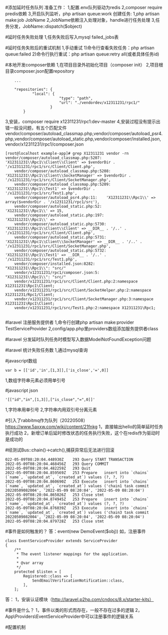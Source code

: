 #添加延时任务队列
  准备工作：
  1,配置.env队列驱动为redis
  2,composer require predis依赖
  3,开启队列监听，php artisan queue:work
  创建任务:
  1,php artisan make:job JobName
  2,JobName依赖注入处理对象，handle进行任务处理
  3,任务分发，JobName::dispatch($object)

#延时任务失败处理
  1,任务失败后写入mysql failed_jobs表

#延时任务失败后的重试机制
  1,手动重试
   1)命令行查看失败任务：php artisan queue:failed
   2)命令行执行重试：php artisan queue:retry all(或者具体任务id)

#本地开发composer依赖
  1,在项目目录外初始化项目（composer init）
  2,项目根目录composer.json配置repository
  ```
      ...

      "repositories": {
              "local": {
                          "type": "path",
                          "url": "./vendordev/x12311231/rpc1/"
                      }
          }

  ```
  3,安装，composer require x12311231/rpc1:dev-master
  4,安装过程没有提示出错一般没问题，有五个匹配文件  vendor/composer/autoload_classmap.php,vendor/composer/autoload_psr4.php,vendor/composer/autoload_static.php,vendor/composer/installed.json,vendor/x12311231/rpc1/composer.json

```
[root@localhost example-app]# grep X12311231 vendor -rn
vendor/composer/autoload_classmap.php:5207:    'X12311231\\Rpc1\\Client\\Client' => $vendorDir . '/x12311231/rpc1/src/Client/Client.php',
    vendor/composer/autoload_classmap.php:5208:    'X12311231\\Rpc1\\Client\\SocketManager' => $vendorDir . '/x12311231/rpc1/src/Client/SocketManager.php',
    vendor/composer/autoload_classmap.php:5209:    'X12311231\\Rpc1\\Test1' => $vendorDir . '/x12311231/rpc1/src/Test1.php',
    vendor/composer/autoload_psr4.php:11:    'X12311231\\Rpc1\\' => array($vendorDir . '/x12311231/rpc1/src'),
    vendor/composer/autoload_static.php:52:            'X12311231\\Rpc1\\' => 15,
    vendor/composer/autoload_static.php:197:        'X12311231\\Rpc1\\' => 
    vendor/composer/autoload_static.php:5730:        'X12311231\\Rpc1\\Client\\Client' => __DIR__ . '/..' . '/x12311231/rpc1/src/Client/Client.php',
    vendor/composer/autoload_static.php:5731:        'X12311231\\Rpc1\\Client\\SocketManager' => __DIR__ . '/..' . '/x12311231/rpc1/src/Client/SocketManager.php',
    vendor/composer/autoload_static.php:5732:        'X12311231\\Rpc1\\Test1' => __DIR__ . '/..' . '/x12311231/rpc1/src/Test1.php',
    vendor/composer/installed.json:8282:                    "X12311231\\Rpc1\\": "src/"
    vendor/x12311231/rpc1/composer.json:5:            "X12311231\\Rpc1\\": "src/"
    vendor/x12311231/rpc1/src/Client/Client.php:2:namespace X12311231\Rpc1\Client;
    vendor/x12311231/rpc1/src/Client/SocketHelper.php:2:namespace X12311231/Rpc1/Client;
    vendor/x12311231/rpc1/src/Client/SocketManager.php:3:namespace X12311231\Rpc1\Client;
    vendor/x12311231/rpc1/src/Test1.php:2:namespace X12311231\Rpc1;
    
```

#laravel 注册服务提供者
  1,命令行创建php artisan make:provider TestServiceProvider
  2,config/app.php里providers数组添加服务提供者class

#laravel 分发延时队列任务时模型写入数据ModelNotFoundException问题


#laravel 统计失败任务数
  1,通过mysql查询

#javascript数组
```
var b = [['id','in',[1,3]],['is_close','=',0]]
```
  1,数组字符串元素必须用单引号
  
#javascript json
```angular2html
'[["id","in",[1,3]],["is_close","=",0]]'
```
  1,字符串用单引号
  2,字符串内用双引号分离元素

#引入了rabbitmq作为队列（20220508）https://www.5axxw.com/wiki/content/21fnkg
  1，直接输出hello的简单延时任务执行成功
  2，新增订单后延时修改状态的任务执行失败，这个在redis作为驱动时是成功的

#经测试Bus::chain()->catch(),捕获异常后无法进行回滚
```
022-05-09T08:20:04.448930Z	  293 Query	START TRANSACTION
2022-05-09T08:20:04.468456Z	  293 Query	COMMIT
2022-05-09T08:20:04.482259Z	  293 Quit
2022-05-09T08:20:04.859569Z	  253 Prepare	insert into `chains` (`name`, `updated_at`, `created_at`) values (?, ?, ?)
2022-05-09T08:20:04.860690Z	  253 Execute	insert into `chains` (`name`, `updated_at`, `created_at`) values ('chain1 task commit 20220509082004', '2022-05-09 08:20:04', '2022-05-09 08:20:04')
2022-05-09T08:20:04.865026Z	  253 Close stmt
2022-05-09T08:20:04.874945Z	  253 Prepare	insert into `chains` (`name`, `updated_at`, `created_at`) values (?, ?, ?)
2022-05-09T08:20:04.876039Z	  253 Execute	insert into `chains` (`name`, `updated_at`, `created_at`) values ('chain3 task commit 20220509082004', '2022-05-09 08:20:04', '2022-05-09 08:20:04')
2022-05-09T08:20:04.879728Z	  253 Close stmt
```

#事件是如何触发的？
答：event(new DemoEvent($obj))
如，注册事件
```
class EventServiceProvider extends ServiceProvider
{
    /**
     * The event listener mappings for the application.
     *
     * @var array
     */
    protected $listen = [
        Registered::class => [
            SendEmailVerificationNotification::class,
        ],
    ];
```
答：
1，安装认证模块（http://laravel.p2hp.com/cndocs/8.x/starter-kits）

#事件是什么？
 1，事件以类的形式而存在，一般不存在过多的逻辑
 2，App\Providers\EventServiceProvider中可以注册事件的逻辑关系

 #配置机制
 